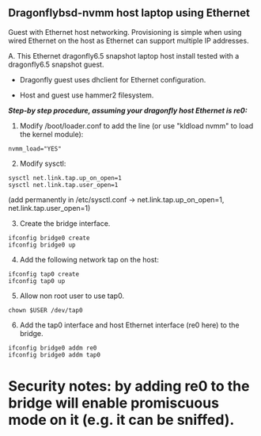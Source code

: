 ## Dragonflybsd-nvmm host laptop using Ethernet

Guest with Ethernet host networking.
Provisioning is simple when using wired Ethernet on the host as Ethernet can support multiple IP addresses.

A. This Ethernet dragonfly6.5 snapshot laptop host install tested with a dragonfly6.5 snapshot guest.
	
  - Dragonfly guest uses dhclient for Ethernet configuration.

  - Host and guest use hammer2 filesystem.

**_Step-by step procedure, assuming your dragonfly host Ethernet is re0:_**

1)  Modify /boot/loader.conf to add the line (or use "kldload nvmm" to load the kernel module):
```
nvmm_load="YES"
```

2) Modify sysctl:
```
sysctl net.link.tap.up_on_open=1
sysctl net.link.tap.user_open=1
```
(add permanently in /etc/sysctl.conf -> net.link.tap.up_on_open=1, net.link.tap.user_open=1)

3) Create the bridge interface.
```
ifconfig bridge0 create
ifconfig bridge0 up
```

4) Add the following network tap on the host:
```
ifconfig tap0 create
ifconfig tap0 up
```

5) Allow non root user to use tap0.
```
chown $USER /dev/tap0
```

6) Add the tap0 interface and host Ethernet interface (re0 here) to the bridge.
```
ifconfig bridge0 addm re0
ifconfig bridge0 addm tap0
```

# Security notes: by adding re0 to the bridge will enable promiscuous mode on it (e.g. it can be sniffed). 

